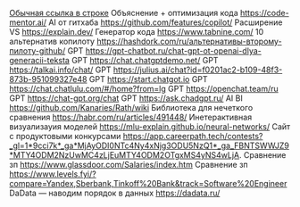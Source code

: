 [Обычная ссылка в строке](https://www.google.com)
Объяснение + оптимизация кода	https://code-mentor.ai/
AI от гитхаба 	https://github.com/features/copilot/
Расширение VS	https://explain.dev/
Генератор кода	https://www.tabnine.com/
10 альтернатив копилоту	https://hashdork.com/ru/альтернативы-второму-пилоту-github/
GPT	https://gpt-chatbot.ru/chat-gpt-ot-openai-dlya-generacii-teksta
GPT	https://chat.chatgptdemo.net/
GPT	https://talkai.info/chat/
GPT	https://julius.ai/chat?id=f0201ac2-b109-48f3-873b-951099327e48
GPT	https://start.chatgot.io
GPT	https://chat.chatlulu.com/#/home?from=lg
GPT	https://openchat.team/ru
GPT	https://chat-gpt.org/chat
GPT	https://ask.chadgpt.ru/
AI BI	https://github.com/Kanaries/Rath/wiki
Библиотека для нечеткого сравнения	https://habr.com/ru/articles/491448/
Инетерактивная визуализауия моделей	https://mlu-explain.github.io/neural-networks/
Сайт с продуктовыми конкурсами 	https://app.careerpath.tech/contests?_gl=1*9cci7k*_ga*MjAyODI0NTc4Ny4xNjg3ODU5NzQ1*_ga_FBNTSWWJZ9*MTY4ODM2NzUwMC4zLjEuMTY4ODM2OTgxMS4yNS4wLjA.
Сравнение зп	https://www.glassdoor.com/Salaries/index.htm
Сравнение зп	https://www.levels.fyi/?compare=Yandex,Sberbank,Tinkoff%20Bank&track=Software%20Engineer
DaData — наводим порядок в данных	https://dadata.ru/

